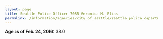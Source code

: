 ```yaml
---
layout: page
title: Seattle Police Officer 7085 Veronica M. Elias
permalink: /information/agencies/city_of_seattle/seattle_police_department/copbook/7085/
---
```


**Age as of Feb. 24, 2016:** 38.0
